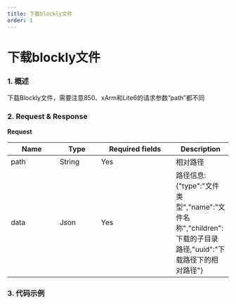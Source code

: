 ```yaml
---
title: 下载blockly文件
order: 1
---
```

# 下载blockly文件



### 1. 概述



下载Blockly文件，需要注意850、xArm和Lite6的请求参数“path”都不同



### 2. Request & Response





**Request**

<table data-full-width="true"><thead><tr><th width="96">Name</th><th width="79">Type</th><th width="156">Required fields</th><th>Description</th></tr></thead><tbody><tr><td>path</td><td>String</td><td>Yes</td><td>相对路径</td></tr><tr><td>data</td><td>Json</td><td>Yes</td><td>路径信息: {"type":"文件类型","name":"文件名称","children":下载的子目录路径,"uuid":"下载路径下的相对路径"}</td></tr></tbody></table>




### 3. 代码示例

